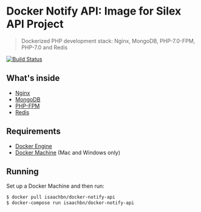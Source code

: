 # Docker Notify API: Image for Silex API Project

> Dockerized PHP development stack: Nginx, MongoDB, PHP-7.0-FPM, PHP-7.0 and Redis

[![Build Status](https://travis-ci.org/isaachbn/docker-notify-api.svg)](https://travis-ci.org/isaachbn/docker-notify-api)

## What's inside

* [Nginx](http://nginx.org/)
* [MongoDB](http://www.mongodb.org/)
* [PHP-FPM](http://php-fpm.org/)
* [Redis](http://redis.io/)

## Requirements

* [Docker Engine](https://docs.docker.com/installation/)
* [Docker Machine](https://docs.docker.com/machine/) (Mac and Windows only)

## Running

Set up a Docker Machine and then run:

```sh
$ docker pull isaachbn/docker-notify-api
$ docker-compose run isaachbn/docker-notify-api
```

